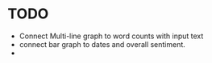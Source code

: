# TODO

* Connect Multi-line graph to word counts with input text
* connect bar graph to dates and overall sentiment. 
* 